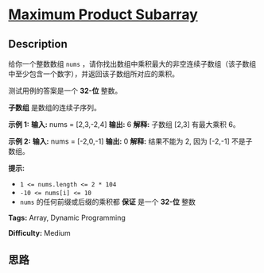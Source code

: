 # [Maximum Product Subarray][title]

## Description

给你一个整数数组 `nums` ，请你找出数组中乘积最大的非空连续子数组（该子数组中至少包含一个数字），并返回该子数组所对应的乘积。

测试用例的答案是一个  **32-位** 整数。

**子数组** 是数组的连续子序列。



**示例 1:**
            **输入:** nums = [2,3,-2,4]    **输出:** 6    **解释:**  子数组 [2,3] 有最大乘积 6。    

**示例 2:**
            **输入:** nums = [-2,0,-1]    **输出:** 0    **解释:**  结果不能为 2, 因为 [-2,-1] 不是子数组。



**提示:**

  * `1 <= nums.length <= 2 * 104`
  * `-10 <= nums[i] <= 10`
  * `nums` 的任何前缀或后缀的乘积都 **保证**  是一个 **32-位** 整数


**Tags:** Array, Dynamic Programming

**Difficulty:** Medium

## 思路

[title]: https://leetcode-cn.com/problems/maximum-product-subarray
